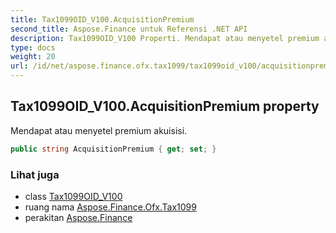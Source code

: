 ```yaml
---
title: Tax1099OID_V100.AcquisitionPremium
second_title: Aspose.Finance untuk Referensi .NET API
description: Tax1099OID_V100 Properti. Mendapat atau menyetel premium akuisisi.
type: docs
weight: 20
url: /id/net/aspose.finance.ofx.tax1099/tax1099oid_v100/acquisitionpremium/
---
```

## Tax1099OID_V100.AcquisitionPremium property

Mendapat atau menyetel premium akuisisi.

```csharp
public string AcquisitionPremium { get; set; }
```

### Lihat juga

* class [Tax1099OID_V100](../)
* ruang nama [Aspose.Finance.Ofx.Tax1099](../../tax1099oid_v100/)
* perakitan [Aspose.Finance](../../../)


